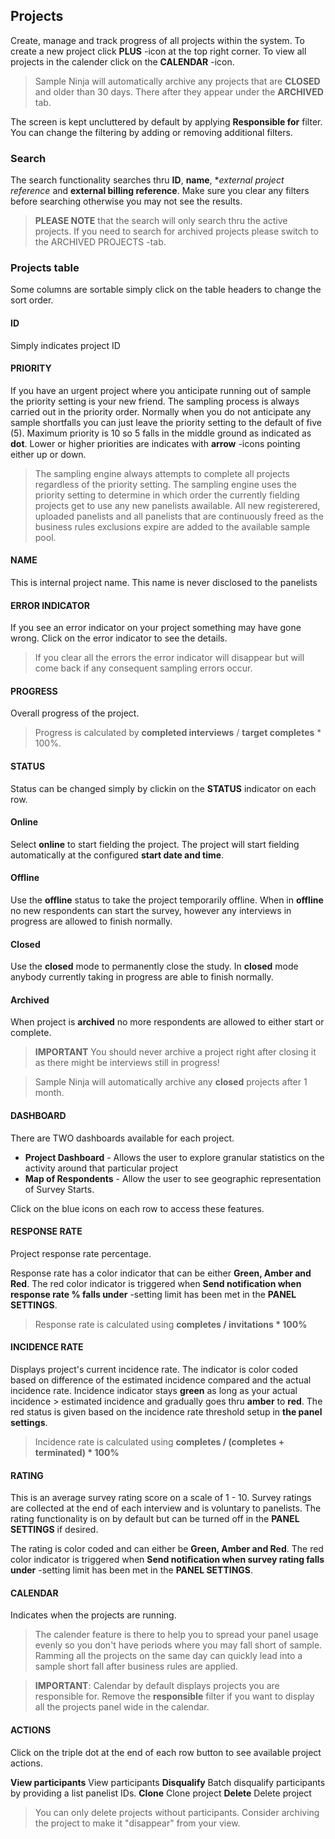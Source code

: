 ## Projects

Create, manage and track progress of all projects within the system. To create a new project click **PLUS** -icon at the top right corner. To view all projects in the calender click on the **CALENDAR** -icon.

> Sample Ninja will automatically archive any projects that are **CLOSED** and older than 30 days. There after they appear under the **ARCHIVED** tab.

The screen is kept uncluttered by default by applying **Responsible for** filter. You can change the filtering by adding or removing additional filters.

### Search

The search functionality searches thru **ID**, **name**, **external project reference* and **external billing reference**. Make sure you clear any filters before searching otherwise you may not see the results.

> **PLEASE NOTE** that the search will only search thru the active projects. If you need to search for archived projects please switch to the ARCHIVED PROJECTS -tab.

### Projects table

Some columns are sortable simply click on the table headers to change the sort order.

#### ID

Simply indicates project ID

#### PRIORITY

If you have an urgent project where you anticipate running out of sample the priority setting is your new friend. The sampling process is always carried out in the priority order. Normally when you do not anticipate any sample shortfalls you can just leave the priority setting to the default of five (5). Maximum priority is 10 so 5 falls in the middle ground as indicated as **dot**. Lower or higher priorities are indicates with **arrow** -icons pointing either up or down. 

> The sampling engine always attempts to complete all projects regardless of the priority setting. The sampling engine uses the priority setting to determine in which order the currently fielding projects get to use any new panelists awailable. All new registerered, uploaded panelists and all panelists that are continuously freed as the business rules exclusions expire are added to the available sample pool.

#### NAME
This is internal project name. This name is never disclosed to the panelists

#### ERROR INDICATOR
If you see an error indicator on your project something may have gone wrong. Click on the error indicator to see the details. 

> If you clear all the errors the error indicator will disappear but will come back if any consequent sampling errors occur.


#### PROGRESS

Overall progress of the project. 

> Progress is calculated by **completed interviews** / **target completes** * 100%.

#### STATUS

Status can be changed simply by clickin on the **STATUS** indicator on each row.

#### Online
Select **online** to start fielding the project. The project will start fielding automatically at the configured **start date and time**. 

#### Offline
Use the **offline** status to take the project temporarily offline. When in **offline** no new respondents can start the survey, however any interviews in progress are allowed to finish normally. 

#### Closed
Use the **closed** mode to permanently close the study. In **closed** mode anybody currently taking in progress are able to finish normally. 

#### Archived
When project is **archived** no more respondents are allowed to either start or complete.

> **IMPORTANT** You should never archive a project right after closing it as there might be interviews still in progress!

> Sample Ninja will automatically archive any **closed** projects after 1 month. 

#### DASHBOARD

There are TWO dashboards available for each project.

- **Project Dashboard** - Allows the user to explore granular statistics on the activity around that particular project  
- **Map of Respondents** - Allow the user to see geographic representation of Survey Starts.  

Click on the blue icons on each row to access these features.

#### RESPONSE RATE

Project response rate percentage.

Response rate has a color indicator that can be either **Green, Amber and Red**. The red color indicator is triggered when **Send notification when response rate % falls under** -setting limit has been met in the **PANEL SETTINGS**.

> Response rate is calculated using **completes / invitations * 100%** 

#### INCIDENCE RATE
Displays project's current incidence rate. The indicator is color coded based on difference of the estimated incidence compared and the actual incidence rate. Incidence indicator stays **green** as long as your actual incidence > estimated incidence and gradually goes thru **amber** to **red**. The red status is given based on the incidence rate threshold setup in **the panel settings**.

> Incidence rate is calculated using **completes / (completes + terminated) * 100%**

#### RATING

This is an average survey rating score on a scale of 1 - 10. Survey ratings are collected at the end of each interview and is voluntary to panelists. The rating functionality is on by default but can be turned off in the **PANEL SETTINGS** if desired.

The rating is color coded and can either be **Green, Amber and Red**. The red color indicator is triggered when **Send notification when survey rating falls under** -setting limit has been met in the **PANEL SETTINGS**.

#### CALENDAR

Indicates when the projects are running. 

> The calender feature is there to help you to spread your panel usage evenly so you don't have periods where you may fall short of sample. Ramming all the projects on the same day can quickly lead into a sample short fall after business rules are applied.

> **IMPORTANT**: Calendar by default displays projects you are responsible for. Remove the **responsible** filter if you want to display all the projects panel wide in the calendar.

#### ACTIONS 

Click on the triple dot at the end of each row button to see available project actions.

**View participants** View participants
**Disqualify** Batch disqualify participants by providing a list panelist IDs.
**Clone** Clone project
**Delete** Delete project

> You can only delete projects without participants. Consider archiving the project to make it "disappear" from your view.
